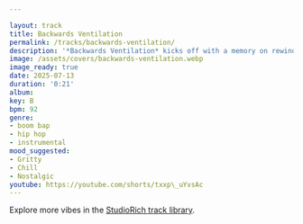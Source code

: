 ```yaml
---

layout: track
title: Backwards Ventilation
permalink: /tracks/backwards-ventilation/
description: '*Backwards Ventilation* kicks off with a memory on rewind—reverse pianos curling over crackled vinyl dust. The swing stumbles just right, like it’s up to something. Minimal drums, ghosted reverb, and a rhythm that taps like spray cans on a quiet block. Feels like a prank in slow motion—mischievous, dusty, and full of bounce.'
image: /assets/covers/backwards-ventilation.webp
image_ready: true
date: 2025-07-13
duration: '0:21'
album:
key: B
bpm: 92
genre:
- boom bap
- hip hop
- instrumental
mood_suggested: 
- Gritty
- Chill
- Nostalgic
youtube: https://youtube.com/shorts/txxp\_uYvsAc
---
```


Explore more vibes in the [StudioRich track library](/tracks/).
